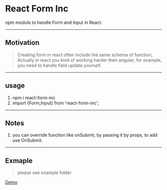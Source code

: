 # React Form Inc 
npm module to handle Form and Input in React.


----
## Motivation 
> Creating form in react often include the same schema of function, 
Actually in react you kind of working harder then angular, for example, you need to handle field update yourself.

----
## usage
1. npm i react-form-inc
2. import {Form,Input} from 'react-form-inc';

----
## Notes
1. you can override function like onSubmit, by passing it by props, to add use OnSubmit.

----
## Exmaple
>please see example folder

 [Demo](https://niradler.github.io/react-form-inc/example/build/)
